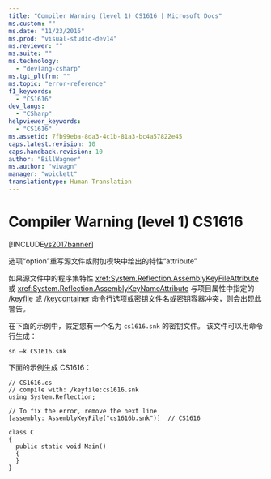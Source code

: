 ```yaml
---
title: "Compiler Warning (level 1) CS1616 | Microsoft Docs"
ms.custom: ""
ms.date: "11/23/2016"
ms.prod: "visual-studio-dev14"
ms.reviewer: ""
ms.suite: ""
ms.technology: 
  - "devlang-csharp"
ms.tgt_pltfrm: ""
ms.topic: "error-reference"
f1_keywords: 
  - "CS1616"
dev_langs: 
  - "CSharp"
helpviewer_keywords: 
  - "CS1616"
ms.assetid: 7fb99eba-8da3-4c1b-81a3-bc4a57822e45
caps.latest.revision: 10
caps.handback.revision: 10
author: "BillWagner"
ms.author: "wiwagn"
manager: "wpickett"
translationtype: Human Translation
---
```

# Compiler Warning (level 1) CS1616
[!INCLUDE[vs2017banner](../../../csharp/includes/vs2017banner.md)]

选项“option”重写源文件或附加模块中给出的特性“attribute”  
  
 如果源文件中的程序集特性 <xref:System.Reflection.AssemblyKeyFileAttribute> 或 <xref:System.Reflection.AssemblyKeyNameAttribute> 与项目属性中指定的 [\/keyfile](../../../csharp/language-reference/compiler-options/keyfile-compiler-option.md) 或 [\/keycontainer](../../../csharp/language-reference/compiler-options/keycontainer-compiler-option.md) 命令行选项或密钥文件名或密钥容器冲突，则会出现此警告。  
  
 在下面的示例中，假定您有一个名为 `cs1616.snk` 的密钥文件。  该文件可以用命令行生成：  
  
```  
sn –k CS1616.snk  
```  
  
 下面的示例生成 CS1616：  
  
```  
// CS1616.cs  
// compile with: /keyfile:cs1616.snk  
using System.Reflection;  
  
// To fix the error, remove the next line  
[assembly: AssemblyKeyFile("cs1616b.snk")]  // CS1616  
  
class C  
{  
  public static void Main()  
  {  
  }  
}  
```